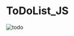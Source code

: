 # ToDoList_JS
![todo](https://user-images.githubusercontent.com/81647285/132584050-51620b52-9da4-4d59-87a2-a11db8681113.gif)
